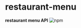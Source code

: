 # restaurant-menu
**restaurant menu API**                ![npm](https://img.shields.io/npm/v/restaurant-menu.svg?label=restaurant-menu)
